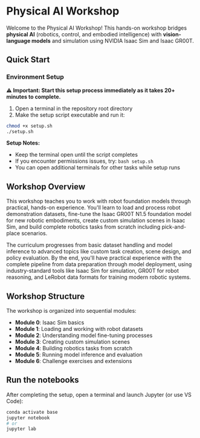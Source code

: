 # Physical AI Workshop

Welcome to the Physical AI Workshop! This hands-on workshop bridges **physical AI** (robotics, control, and embodied intelligence) with **vision-language models** and simulation using NVIDIA Isaac Sim and Isaac GR00T.

## Quick Start

### Environment Setup

**⚠️ Important: Start this setup process immediately as it takes 20+ minutes to complete.**

1. Open a terminal in the repository root directory
2. Make the setup script executable and run it:

```bash
chmod +x setup.sh
./setup.sh
```

**Setup Notes:**

- Keep the terminal open until the script completes
- If you encounter permissions issues, try: `bash setup.sh`
- You can open additional terminals for other tasks while setup runs

## Workshop Overview

This workshop teaches you to work with robot foundation models through practical, hands-on experience. You'll learn to load and process robot demonstration datasets, fine-tune the Isaac GR00T N1.5 foundation model for new robotic embodiments, create custom simulation scenes in Isaac Sim, and build complete robotics tasks from scratch including pick-and-place scenarios.

The curriculum progresses from basic dataset handling and model inference to advanced topics like custom task creation, scene design, and policy evaluation. By the end, you'll have practical experience with the complete pipeline from data preparation through model deployment, using industry-standard tools like Isaac Sim for simulation, GR00T for robot reasoning, and LeRobot data formats for training modern robotic systems.

## Workshop Structure

The workshop is organized into sequential modules:

- **Module 0**: Isaac Sim basics
- **Module 1**: Loading and working with robot datasets
- **Module 2**: Understanding model fine-tuning processes
- **Module 3**: Creating custom simulation scenes
- **Module 4**: Building robotics tasks from scratch
- **Module 5**: Running model inference and evaluation
- **Module 6**: Challenge exercises and extensions

## Run the notebooks

After completing the setup, open a terminal and launch Jupyter (or use VS Code):

```bash
conda activate base
jupyter notebook
# or
jupyter lab
```
